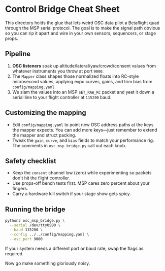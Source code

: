 # Control Bridge Cheat Sheet

This directory holds the glue that lets weird OSC data pilot a Betaflight quad
through the MSP serial protocol.  The goal is to make the signal path obvious so
you can rip it apart and wire in your own sensors, sequencers, or stage props.

## Pipeline

1. **OSC listeners** soak up altitude/lateral/yaw/crowd/consent values from
   whatever instruments you throw at port `9000`.
2. The `Mapper` class shapes those normalized floats into RC-style microsecond
   values, applying expo curves, gains, and trim bias from `config/mapping.yaml`.
3. We slam the values into an MSP `SET_RAW_RC` packet and yeet it down a serial
   line to your flight controller at `115200` baud.

## Customizing the mapping

* Edit `config/mapping.yaml` to point new OSC address paths at the keys the
  mapper expects.  You can add more keys—just remember to extend the mapper and
  struct packing.
* Tweak the `gain`, `curve`, and `bias` fields to match your performance rig.
  The comments in `osc_msp_bridge.py` call out each knob.

## Safety checklist

* Keep the `consent` channel low (zero) while experimenting so packets don't hit
  the flight controller.
* Use props-off bench tests first.  MSP cares zero percent about your fingers.
* Carry a hardware kill switch if your stage show gets spicy.

## Running the bridge

```bash
python3 osc_msp_bridge.py \
  --serial /dev/ttyUSB0 \
  --baud 115200 \
  --config ../../config/mapping.yaml \
  --osc_port 9000
```

If your system needs a different port or baud rate, swap the flags as required.

Now go make something gloriously noisy.
